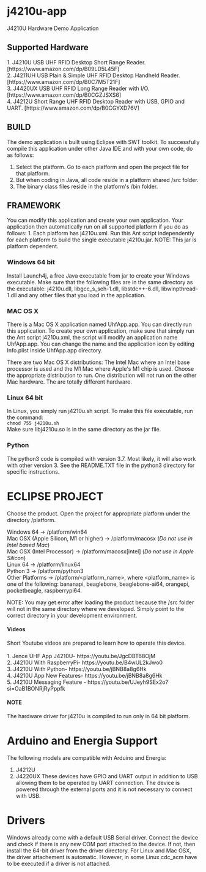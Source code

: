 # j4210u-app
J4210U Hardware Demo Application
<h2>Supported Hardware</h2>
1. J4210U USB UHF RFID Desktop Short Range Reader. [https://www.amazon.com/dp/B09LD5L45F]<br/>
2. J4211UH USB Plain & Simple UHF RFID Desktop Handheld Reader. [https://www.amazon.com/dp/B0C7M5T21F]<br/>
3. J4420UX USB UHF RFID Long Range Reader with I/O. [https://www.amazon.com/dp/B0CGZJSXS6]<br/>
4. J4212U Short Range UHF RFID Desktop Reader with USB, GPIO and UART. [https://www.amazon.com/dp/B0CGYXD76V]

<h2>BUILD</h2>
The demo application is built using Eclipse with SWT toolkit. To successfully 
compile this application under other Java IDE and with your own code, do as
follows:

1. Select the platform. Go to each platform and open the project file for that
platform. 
2. But when coding in Java, all code reside in a platform shared /src folder.
3. The binary class files reside in the platform's /bin folder.

<h2>FRAMEWORK</h2>
You can modify this application and create your own application. Your application then automatically run on all supported platform if you do as follows:
1. Each platform has j4210u.xml. Run this Ant script independently for each platform to build the single executable j4210u.jar. NOTE: This jar is platform dependent.

<h3>Windows 64 bit</h3>
<p>Install Launch4j, a free Java executable from jar to create your Windows executable. Make sure that the following files are in the same directory as the executable: j4210u.dll, libgcc_s_seh-1.dll, libstdc++-6.dll, libwinpthread-1.dll and any other files that you load in the application.</p>
<h3>MAC OS X</h3>
<p>There is a Mac OS X application named UhfApp.app. You can directly run this application. To create your own application, make sure that simply run the Ant script j4210u.xml, the script will modify an application name UhfApp.app. You can change the name and the application icon by editing Info.plist inside UhfApp.app directory.</p>
<p>There are two Mac OS X distributions: The Intel Mac where an Intel base processor is used and the M1 Mac where Apple's M1 chip is used. Choose the appropriate distribution to run. One distribution will not run on the other Mac hardware. The are totally different hardware.</p>
<h3>Linux 64 bit</h3>
<p>In Linux, you simply run j4210u.sh script. To make this file executable, run the command:<br/>
  <code>chmod 755 j4210u.sh</code><br/>
Make sure libj4210u.so is in the same directory as the jar file.</p>

<h3>Python</h3>
<p>The python3 code is compiled with version 3.7. Most likely, it will also work with other version 3. See the README.TXT file in the python3 directory for specific instructions.</p>

ECLIPSE PROJECT
===============
Choose the product. Open the project for appropriate platform under the 
directory /platform. 

Windows 64 -> /platform/win64 <br/>
Mac OSX (Apple Silicon, M1 or higher) -> /platform/macosx (<i>Do not use in Intel based Mac</i>)<br/>
Mac OSX (Intel Processor) -> /platform/macosx[intel] (<i>Do not use in Apple Silicon</i>)<br/>
Linux 64 -> /platform/linux64 <br/>
Python 3 -> /platform/python3 <br/>
Other Platforms -> /platform/<platform_name>, where <platform_name> is one of the following: bananapi, beaglebone, beaglebone-ai64, orangepi, pocketbeagle, raspberrypi64.

NOTE: You may get error after loading the product because the /src folder will not in the same directory where we developed. Simply point to the correct directory in your development environment.

<h4>Videos</h4>
Short Youtube videos are prepared to learn how to operate this device.<br>
<br>
1. Jence UHF App J4210U- https://youtu.be/JgcDBT68OjM <br>
2. J4210U With RaspberryPi- https://youtu.be/B4wUL2kJwo0 <br>
3. J4210U With Python- https://youtu.be/jBNB8a8g6Hk <br>
4. J4210U App New Features- https://youtu.be/jBNB8a8g6Hk <br>
5. J4210U Messaging Feature - https://youtu.be/UJeyh9SEx2o?si=OaB1BONRjRyPppfk <br>

<h4>NOTE</h4>
<p>The hardware driver for j4210u is compiled to run only in 64 bit platform. </p>

# Arduino and Energia Support
The following models are compatible with Arduino and Energia:
1. J4212U
2. J4220UX
These devices have GPIO and UART output in addition to USB allowing them to be operated by UART connection. The device is powered through the external ports and it is not necessary to connect with USB.

# Drivers
Windows already come with a default USB Serial driver. Connect the device and check if there is any new COM port attached to the device. If not, then install the 64-bit driver from the driver directory.
For Linux and Mac OSX, the driver attachement is automatic. However, in some Linux cdc_acm have to be executed if a driver is not attached.
